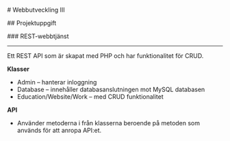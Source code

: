 # Webbutveckling III

## Projektuppgift

### REST-webbtjänst

***

Ett REST API som är skapat med PHP och har funktionalitet för CRUD.

**Klasser**
* Admin – hanterar inloggning
* Database – innehåller databasanslutningen mot MySQL databasen
* Education/Website/Work –  med CRUD funktionalitet

**API**
* Använder metoderna i från klasserna beroende på metoden som används för att anropa API:et.